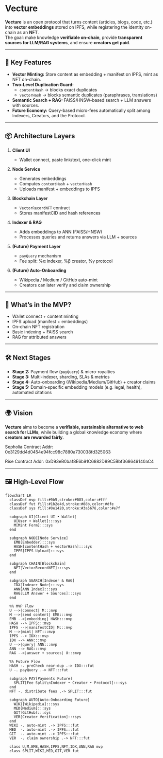 # Vecture

**Vecture** is an open protocol that turns content (articles, blogs, code, etc.) into **vector embeddings** stored on IPFS, while registering the identity on-chain as an **NFT**.  
The goal: make knowledge **verifiable on-chain**, provide **transparent sources for LLM/RAG systems**, and ensure **creators get paid**.

---

## 🚀 Key Features

- **Vector Minting:** Store content as embedding + manifest on IPFS, mint as NFT on-chain.  
- **Two-Level Duplication Guard:**  
  - `contentHash` → blocks exact duplicates  
  - `vectorHash` → blocks semantic duplicates (paraphrases, translations)  
- **Semantic Search + RAG:** FAISS/HNSW-based search + LLM answers with sources.  
- **Future Economy:** Query-based micro-fees automatically split among Indexers, Creators, and the Protocol.

---

## 📦 Architecture Layers

1. **Client UI**  
   - Wallet connect, paste link/text, one-click mint  

2. **Node Service**  
   - Generates embeddings  
   - Computes `contentHash` + `vectorHash`  
   - Uploads manifest + embeddings to IPFS  

3. **Blockchain Layer**  
   - `VectorRecordNFT` contract  
   - Stores manifestCID and hash references  

4. **Indexer & RAG**  
   - Adds embeddings to ANN (FAISS/HNSW)  
   - Processes queries and returns answers via LLM + sources  

5. **(Future) Payment Layer**  
   - `payQuery` mechanism  
   - Fee split: %α indexer, %β creator, %γ protocol  

6. **(Future) Auto-Onboarding**  
   - Wikipedia / Medium / GitHub auto-mint  
   - Creators can later verify and claim ownership  

---

## 🔑 What’s in the MVP?

- Wallet connect + content minting  
- IPFS upload (manifest + embeddings)  
- On-chain NFT registration  
- Basic indexing + FAISS search  
- RAG for attributed answers  

---

## 🛠️ Next Stages

- **Stage 2:** Payment flow (`payQuery`) & micro-royalties  
- **Stage 3:** Multi-indexer, sharding, SLAs & metrics  
- **Stage 4:** Auto-onboarding (Wikipedia/Medium/GitHub) + creator claims  
- **Stage 5:** Domain-specific embedding models (e.g. legal, health), automated citations  

---

## 🌍 Vision

**Vecture** aims to become a **verifiable, sustainable alternative to web search for LLMs**, while building a global knowledge economy where **creators are rewarded fairly**.

Sepholia Contract Addr: 0x3129dd4d0454e94fcc98c7880a730038fd325063

Rise Contract Addr: 0xD93eB0baf8E6b91C6882D89C5Bbf368649140aC4

---

## 🖼️ High-Level Flow

```mermaid
flowchart LR
  classDef mvp fill:#0b5,stroke:#083,color:#fff
  classDef fut fill:#1b2e4d,stroke:#88b,color:#dfe
  classDef sys fill:#0e1420,stroke:#3a5678,color:#e7f

  subgraph UI[Client UI • Wallet]
    U[User + Wallet]:::sys
    M[Mint Form]:::sys
  end

  subgraph NODE[Node Service]
    EMB[Embedder]:::sys
    HASH[contentHash + vectorHash]:::sys
    IPFS[IPFS Upload]:::sys
  end

  subgraph CHAIN[Blockchain]
    NFT[VectorRecordNFT]:::sys
  end

  subgraph SEARCH[Indexer & RAG]
    IDX[Indexer Node]:::sys
    ANN[ANN Index]:::sys
    RAG[LLM Answer + Sources]:::sys
  end

  %% MVP Flow
  U -->|connect| M:::mvp
  M -->|send content| EMB:::mvp
  EMB -->|embedding| HASH:::mvp
  HASH --> IPFS:::mvp
  IPFS -->|manifestCID| M:::mvp
  M -->|mint| NFT:::mvp
  IPFS --> IDX:::mvp
  IDX --> ANN:::mvp
  U -->|query| ANN:::mvp
  ANN --> RAG:::mvp
  RAG -->|answer + sources| U:::mvp

  %% Future Flow
  HASH -. preCheck near-dup .-> IDX:::fut
  U -. payQuery .-> NFT:::fut

  subgraph PAY[Payments Future]
    SPLIT[Fee Split\nIndexer • Creator • Protocol]:::sys
  end
  NFT -. distribute fees .-> SPLIT:::fut

  subgraph AUTO[Auto-Onboarding Future]
    WIKI[Wikipedia]:::sys
    MED[Medium]:::sys
    GIT[GitHub]:::sys
    VER[Creator Verification]:::sys
  end
  WIKI -. auto-mint .-> IPFS:::fut
  MED  -. auto-mint .-> IPFS:::fut
  GIT  -. auto-mint .-> IPFS:::fut
  VER  -. claim ownership .-> NFT:::fut

  class U,M,EMB,HASH,IPFS,NFT,IDX,ANN,RAG mvp
  class SPLIT,WIKI,MED,GIT,VER fut

